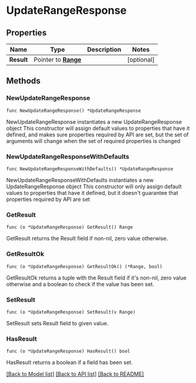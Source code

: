 # UpdateRangeResponse

## Properties

Name | Type | Description | Notes
------------ | ------------- | ------------- | -------------
**Result** | Pointer to [**Range**](Range.md) |  | [optional] 

## Methods

### NewUpdateRangeResponse

`func NewUpdateRangeResponse() *UpdateRangeResponse`

NewUpdateRangeResponse instantiates a new UpdateRangeResponse object
This constructor will assign default values to properties that have it defined,
and makes sure properties required by API are set, but the set of arguments
will change when the set of required properties is changed

### NewUpdateRangeResponseWithDefaults

`func NewUpdateRangeResponseWithDefaults() *UpdateRangeResponse`

NewUpdateRangeResponseWithDefaults instantiates a new UpdateRangeResponse object
This constructor will only assign default values to properties that have it defined,
but it doesn't guarantee that properties required by API are set

### GetResult

`func (o *UpdateRangeResponse) GetResult() Range`

GetResult returns the Result field if non-nil, zero value otherwise.

### GetResultOk

`func (o *UpdateRangeResponse) GetResultOk() (*Range, bool)`

GetResultOk returns a tuple with the Result field if it's non-nil, zero value otherwise
and a boolean to check if the value has been set.

### SetResult

`func (o *UpdateRangeResponse) SetResult(v Range)`

SetResult sets Result field to given value.

### HasResult

`func (o *UpdateRangeResponse) HasResult() bool`

HasResult returns a boolean if a field has been set.


[[Back to Model list]](../README.md#documentation-for-models) [[Back to API list]](../README.md#documentation-for-api-endpoints) [[Back to README]](../README.md)


